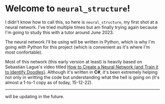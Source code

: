 # Welcome to `neural_structure`!

I didn't know how to call this, so here is `neural_structure`, my first shot at a neural network. I've tried multiple times but am finally trying again because I'm going to study this with a tutor around June 2023.

The neural network I'll be using will be written in Python, which is why I'm going with Python for this project (which is convenient as it's where I'm most confortable).

Most of this network (this early version at least) is heavily based on Sebastian Lague's video titled [How to Create a Neural Network (and Train it to Identify Doodles)](https://www.youtube.com/watch?v=hfMk-kjRv4c). Although it's written in **C#**, it's been extremely helping not only in writting the code but understanding what the hell is going on (it's almost a 1-to-1 copy as of today, 15-12-22).

---

will be updating in the future.
